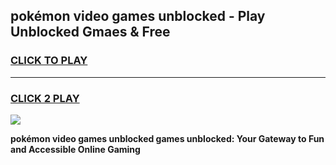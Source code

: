 
## pokémon video games unblocked - Play Unblocked Gmaes & Free
<h3>
<a href="https://news.freeplayer.one?title=pokémon_video_games_unblocked&ref=16F">CLICK TO PLAY</a></h3>
<hr>

<h3>
<a href="https://news.freeplayer.one?title=pokémon_video_games_unblocked&ref=16F">CLICK 2 PLAY</a>
  
</h3>

<a href="https://news.freeplayer.one?title=pokémon_video_games_unblocked&ref=16F/"><img src="https://clearcache.store/games.png"></a>


**pokémon video games unblocked games unblocked: Your Gateway to Fun and Accessible Online Gaming**
